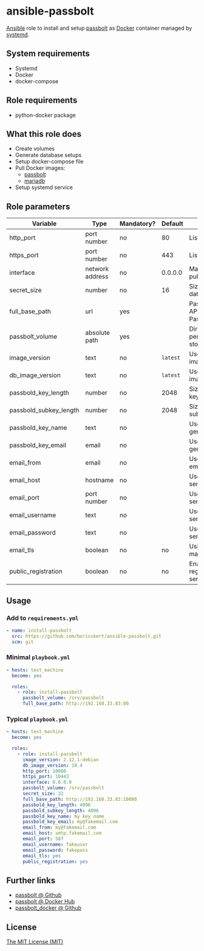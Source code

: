 # ansible-passbolt

[Ansible](https://www.ansible.com/) role to install and setup [passbolt](https://www.passbolt.com/) as [Docker](https://www.docker.com/) container managed by [systemd](https://systemd.io). 

## System requirements

* Systemd
* Docker
* docker-compose

## Role requirements

* python-docker package

## What this role does

* Create volumes
* Generate database setups
* Setup docker-compose file
* Pull Docker images:
  * [passbolt](https://hub.docker.com/r/passbolt/passbolt/)
  * [mariadb](https://hub.docker.com/_/mariadb/)
* Setup systemd service

## Role parameters

| Variable       | Type | Mandatory? | Default | Description                  |
|----------------|------|------------|---------|------------------------------|
| http_port      | port number | no  | 80      | Listen web port              |
| https_port     | port number | no  | 443     | Listen ssl port              |
| interface      | network address | no | 0.0.0.0 | Mapped network published ports |
| secret_size    | number          | no | 16      | Size of the generated database passwords |
| full_base_path | url             | yes |        | Passbolt's APP_FULL_BASE_URL: Passbolt base url |
| passbolt_volume | absolute path  | yes |        | Directory where the persistent data will be stored |
| image_version   | text           | no  | `latest` | Used Passbolt docker image version               |
| db_image_version | text          | no  | `latest` | Used MariaDB docker image version                |
| passbold_key_length | number     | no  | 2048     | Size of the generated keys                       |
| passbold_subkey_length | number  | no  | 2048     | Size of the generated subkeys                    |
| passbold_key_name      | text    | no  |          | Used name of the generated key                   |
| passbold_key_email     | email   | no  |          | Used email of the generated keys                 |
| email_from             | email   | no  |          | Used email for sent emails                       |
| email_host             | hostname | no |          | Used SMTP host for sending mails                 |
| email_port             | port number | no |       | Used SMTP port for sending mails                 |
| email_username         | text        | no |       | Used username for sending mails                  |
| email_password         | text        | no |       | Used password for sending mails                  |
| email_tls              | boolean     | no | no    | Using TLS for sending mails?                     |
| public_registration    | boolean     | no | no    | Enable public registration for this server       |

## Usage

### Add to `requirements.yml`

```yaml
- name: install-passbolt
  src: https://github.com/borisskert/ansible-passbolt.git
  scm: git
```

### Minimal `playbook.yml`

```yaml
- hosts: test_machine
  become: yes

  roles:
    - role: install-passbolt
      passbolt_volume: /srv/passbolt
      full_base_path: http://192.168.33.83:80
```

### Typical `playbook.yml`

```yaml
- hosts: test_machine
  become: yes

  roles:
    - role: install-passbolt
      image_version: 2.12.1-debian
      db_image_version: 10.4
      http_port: 10080
      https_port: 10443
      interface: 0.0.0.0
      passbolt_volume: /srv/passbolt
      secret_size: 32
      full_base_path: http://192.168.33.83:10080
      passbold_key_length: 4096
      passbold_subkey_length: 4096
      passbold_key_name: my key name
      passbold_key_email: my@fakemail.com
      email_from: my@fakemail.com
      email_host: smtp.fakemail.com
      email_port: 587
      email_username: fakeuser
      email_password: fakepass
      email_tls: yes
      public_registration: yes
```

## Further links

* [passbolt @ Github](https://github.com/passbolt)
* [passbolt @ Docker Hub](https://hub.docker.com/r/passbolt/passbolt/)
* [passbolt_docker @ Github](https://github.com/passbolt/passbolt_docker)

## License

[The MIT License (MIT)](LICENSE.txt)
